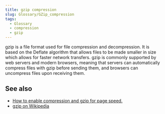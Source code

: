 ```yaml
---
title: gzip compression
slug: Glossary/GZip_compression
tags:
  - Glossary
  - compression
  - gzip
---
```

gzip is a file format used for file compression and decompression. It is based on the Deflate algorithm that allows files to be made smaller in size which allows for faster network transfers. gzip is commonly supported by web servers and modern browsers, meaning that servers can automatically compress files with gzip before sending them, and browsers can uncompress files upon receiving them.

## See also

- [How to enable compression and gzip for page speed.](http://www.gzip.org/)
- [gzip on Wikipedia](https://en.wikipedia.org/wiki/Gzip)
